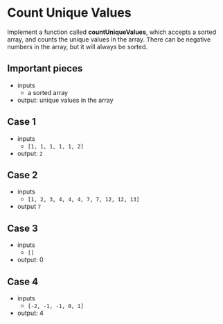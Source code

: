 # Count Unique Values

Implement a function called **countUniqueValues**, which accepts a sorted array, and counts the unique values in the array. There can be negative numbers in the array, but it will always be sorted.

## Important pieces

- inputs
  - a sorted array
- output: unique values in the array

## Case 1

- inputs
  - `[1, 1, 1, 1, 1, 2]`
- output: `2`

## Case 2

- inputs
  - `[1, 2, 3, 4, 4, 4, 7, 7, 12, 12, 13]`
- output `7`

## Case 3

- inputs
  - `[]`
- output: 0

## Case 4

- inputs
  - `[-2, -1, -1, 0, 1]`
- output: 4
